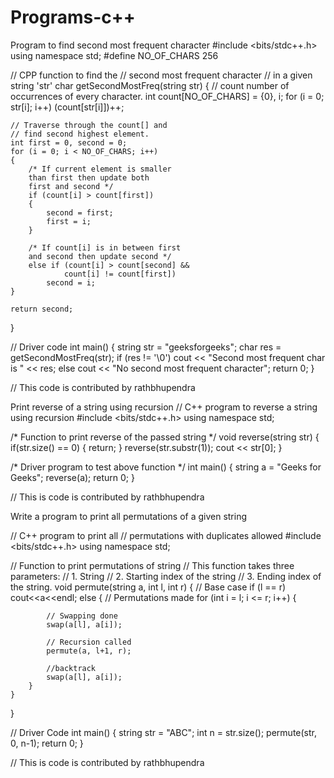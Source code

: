 # Programs-c++


Program to find second most frequent character
#include <bits/stdc++.h>
using namespace std;
#define NO_OF_CHARS 256

// CPP function to find the
// second most frequent character
// in a given string 'str'
char getSecondMostFreq(string str)
{
	// count number of occurrences of every character.
	int count[NO_OF_CHARS] = {0}, i;
	for (i = 0; str[i]; i++)
		(count[str[i]])++;

	// Traverse through the count[] and
	// find second highest element.
	int first = 0, second = 0;
	for (i = 0; i < NO_OF_CHARS; i++)
	{
		/* If current element is smaller
		than first then update both
		first and second */
		if (count[i] > count[first])
		{
			second = first;
			first = i;
		}

		/* If count[i] is in between first
		and second then update second */
		else if (count[i] > count[second] &&
				count[i] != count[first])
			second = i;
	}

	return second;
}

// Driver code
int main()
{
	string str = "geeksforgeeks";
	char res = getSecondMostFreq(str);
	if (res != '\0')
		cout << "Second most frequent char is " << res;
	else
		cout << "No second most frequent character";
	return 0;
}

// This code is contributed by rathbhupendra

Print reverse of a string using recursion
// C++ program to reverse a string using recursion
#include <bits/stdc++.h>
using namespace std;

/* Function to print reverse of the passed string */
void reverse(string str)
{
	if(str.size() == 0)
	{
		return;
	}
	reverse(str.substr(1));
	cout << str[0];
}

/* Driver program to test above function */
int main()
{
	string a = "Geeks for Geeks";
	reverse(a);
	return 0;
}

// This is code is contributed by rathbhupendra

Write a program to print all permutations of a given string

// C++ program to print all
// permutations with duplicates allowed
#include <bits/stdc++.h>
using namespace std;


// Function to print permutations of string
// This function takes three parameters:
// 1. String
// 2. Starting index of the string
// 3. Ending index of the string.
void permute(string a, int l, int r)
{
	// Base case
	if (l == r)
		cout<<a<<endl;
	else
	{
		// Permutations made
		for (int i = l; i <= r; i++)
		{

			// Swapping done
			swap(a[l], a[i]);

			// Recursion called
			permute(a, l+1, r);

			//backtrack
			swap(a[l], a[i]);
		}
	}
}

// Driver Code
int main()
{
	string str = "ABC";
	int n = str.size();
	permute(str, 0, n-1);
	return 0;
}

// This is code is contributed by rathbhupendra
